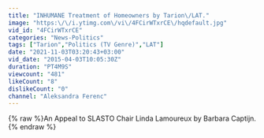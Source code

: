 ```yaml
---
title: "INHUMANE Treatment of Homeowners by Tarion\/LAT."
image: "https:\/\/i.ytimg.com\/vi\/4FCirWTxrCE\/hqdefault.jpg"
vid_id: "4FCirWTxrCE"
categories: "News-Politics"
tags: ["Tarion","Politics (TV Genre)","LAT"]
date: "2021-11-03T03:20:43+03:00"
vid_date: "2015-04-03T10:05:30Z"
duration: "PT4M9S"
viewcount: "481"
likeCount: "8"
dislikeCount: "0"
channel: "Aleksandra Ferenc"
---
```

{% raw %}An Appeal to SLASTO Chair Linda Lamoureux by Barbara Captijn.{% endraw %}

